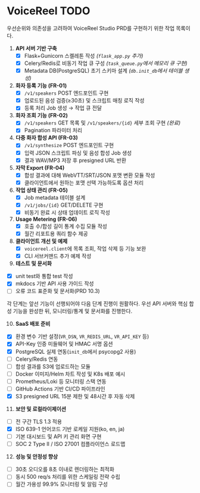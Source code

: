 # VoiceReel TODO

우선순위와 의존성을 고려하여 VoiceReel Studio PRD를 구현하기 위한 작업 목록이다.

1. **API 서버 기반 구축**
   - [x] Flask+Gunicorn 스켈레톤 작성 *(`flask_app.py` 추가)*
   - [x] Celery/Redis로 비동기 작업 큐 구성 *(`task_queue.py`에서 메모리 큐 구현)*
   - [x] Metadata DB(PostgreSQL) 초기 스키마 설계 *(`db.init_db`에서 테이블 생성)*

2. **화자 등록 기능 (FR-01)**
   - [x] `/v1/speakers` POST 엔드포인트 구현
   - [x] 업로드된 음성 검증(≥30초) 및 스크립트 매칭 로직 작성
   - [x] 등록 처리 Job 생성 → 작업 큐 전달

3. **화자 조회 기능 (FR-02)**
   - [x] `/v1/speakers` GET 목록 및 `/v1/speakers/{id}` 세부 조회 구현 *(완료)*
   - [x] Pagination 파라미터 처리

4. **다중 화자 합성 API (FR-03)**
   - [x] `/v1/synthesize` POST 엔드포인트 구현
   - [x] 입력 JSON 스크립트 파싱 및 음성 합성 Job 생성
   - [x] 결과 WAV/MP3 저장 후 presigned URL 반환

5. **자막 Export (FR-04)**
   - [x] 합성 결과에 대해 WebVTT/SRT/JSON 포맷 변환 모듈 작성
   - [x] 클라이언트에서 원하는 포맷 선택 가능하도록 옵션 처리

6. **작업 상태 관리 (FR-05)**
   - [x] Job metadata 테이블 설계
   - [x] `/v1/jobs/{id}` GET/DELETE 구현
   - [x] 비동기 완료 시 상태 업데이트 로직 작성

7. **Usage Metering (FR-06)**
   - [x] 호출 수/합성 길이 통계 수집 모듈 작성
   - [x] 월간 리포트용 쿼리 함수 제공

8. **클라이언트 개선 및 예제**
   - [x] `voicereel.client`에 목록 조회, 작업 삭제 등 기능 보완
   - [x] CLI 서브커맨드 추가 예제 작성

9. **테스트 및 문서화**
 - [x] unit test와 통합 test 작성
 - [x] mkdocs 기반 API 사용 가이드 작성
  - [ ] 오류 코드 표준화 및 문서화(PRD 10.3)

각 단계는 앞선 기능이 선행되어야 다음 단계 진행이 원활하다. 우선 API 서버와 핵심 합성 기능을 완성한 뒤, 모니터링/통계 및 문서화를 진행한다.

10. **SaaS 배포 준비**
   - [x] 환경 변수 기반 설정(`VR_DSN`, `VR_REDIS_URL`, `VR_API_KEY` 등)
   - [x] API-Key 인증 미들웨어 및 HMAC 서명 옵션
 - [x] PostgreSQL 실제 연동(`init_db`에서 psycopg2 사용)
 - [ ] Celery/Redis 연동
 - [ ] 합성 결과를 S3에 업로드하는 모듈
 - [ ] Docker 이미지/Helm 차트 작성 및 K8s 배포 예시
 - [ ] Prometheus/Loki 등 모니터링 스택 연동
 - [ ] GitHub Actions 기반 CI/CD 파이프라인
  - [x] S3 presigned URL 15분 제한 및 48시간 후 자동 삭제

11. **보안 및 로컬라이제이션**
  - [ ] 전 구간 TLS 1.3 적용
  - [x] ISO 639-1 언어코드 기반 로케일 지원(ko, en, ja)
  - [ ] 기본 대시보드 및 API 키 관리 화면 구현
  - [ ] SOC 2 Type II / ISO 27001 컴플라이언스 로드맵

12. **성능 및 안정성 향상**
  - [ ] 30초 오디오를 8초 이내로 렌더링하는 최적화
  - [ ] 동시 500 req/s 처리를 위한 스케일링 전략 수립
  - [ ] 월간 가용성 99.9% 모니터링 및 알림 구성
